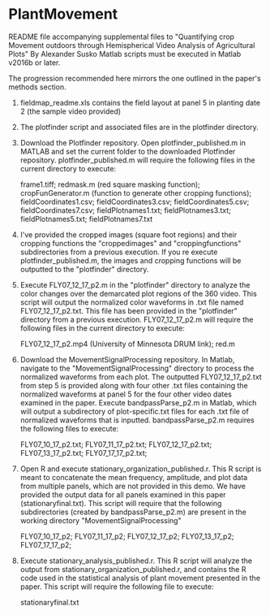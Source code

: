 # PlantMovement

README file accompanying supplemental files to "Quantifying crop Movement outdoors through Hemispherical Video Analysis of Agricultural Plots"
By Alexander Susko
Matlab scripts must be executed in Matlab v2016b or later.

The progression recommended here mirrors the one outlined in the paper's methods section.

1) fieldmap_readme.xls contains the field layout at panel 5 in planting date 2 (the sample video provided)
2) The plotfinder script and associated files are in the plotfinder directory.   
3) Download the Plotfinder repository. Open plotfinder_published.m in MATLAB and set the current folder to the downloaded Plotfinder repository.  plotfinder_published.m will require the following files in the current directory to execute:

	frame1.tiff;
	redmask.m (red square masking function);
	cropFunGenerator.m (function to generate other cropping functions);
	fieldCoordinates1.csv;
	fieldCoordinates3.csv;
	fieldCoordinates5.csv;
	fieldCoordinates7.csv;
	fieldPlotnames1.txt;
	fieldPlotnames3.txt;
	fieldPlotnames5.txt;
	fieldPlotnames7.txt
	
4) I've provided the cropped images (square foot regions) and their cropping functions the "croppedimages" and "croppingfunctions" subdirectories from a previous execution.  If you re execute plotfinder_published.m, the images and cropping functions will be outputted to the "plotfinder" directory.  
5) Execute FLY07_12_17_p2.m in the "plotfinder" directory to analyze the color changes over the demarcated plot regions of the 360 video. This script will output the normalized color waveforms in .txt file named FLY07_12_17_p2.txt. This file has been provided in the "plotfinder" directory from a previous execution.  FLY07_12_17_p2.m will require the following files in the current directory to execute:

	FLY07_12_17_p2.mp4 (University of Minnesota DRUM link);
	red.m
	
6) Download the MovementSignalProcessing repository. In Matlab, navigate to the "MovementSignalProcessing" directory to process the normalized waveforms from each plot.  The outputted FLY07_12_17_p2.txt from step 5 is provided along with four other .txt files containing the normalized waveforms at panel 5 for the four other video dates examined in the paper.  Execute bandpassParse_p2.m in Matlab, which will output a subdirectory of plot-specific.txt files for each .txt file of normalized waveforms that is inputted. bandpassParse_p2.m requires the following files to execute:

	FLY07_10_17_p2.txt;
	FLY07_11_17_p2.txt;
	FLY07_12_17_p2.txt;
	FLY07_13_17_p2.txt;
	FLY07_17_17_p2.txt;
	
7) Open R and execute stationary_organization_published.r.  This R script is meant to concatenate the mean frequency, amplitude, and plot data from multiple panels, which are not provided in this demo.  We have provided the output data for all panels examined in this paper (stationaryfinal.txt). This script will require that the following subdirectories (created by bandpassParse_p2.m) are present in the working directory "MovementSignalProcessing"

	FLY07_10_17_p2;
	FLY07_11_17_p2;
	FLY07_12_17_p2;
	FLY07_13_17_p2;
	FLY07_17_17_p2;
	
8) Execute stationary_analysis_published.r.  This R script will analyze the output from stationary_organization_published.r, and contains the R code used in the statistical analysis of plant movement presented in the paper. This script will require the following file to execute:

	stationaryfinal.txt
